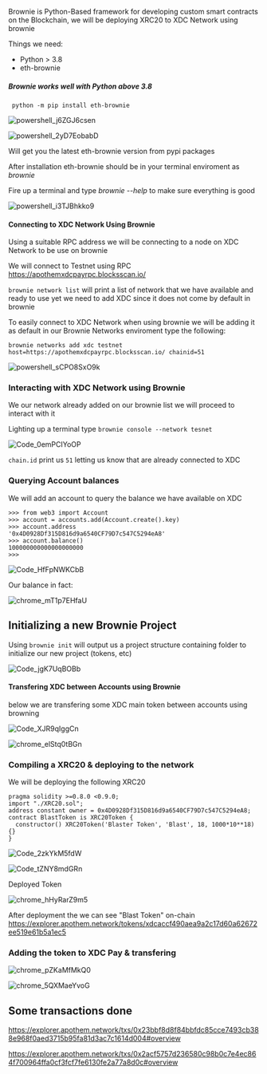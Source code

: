 Brownie is Python-Based framework for developing custom smart contracts on the Blockchain, we will be deploying XRC20 to XDC Network using brownie

Things we need:
  - Python > 3.8
  - eth-brownie

  ##### Brownie works well with Python above 3.8
  
 ```code
  python -m pip install eth-brownie
  ```
  ![powershell_j6ZGJ6csen](https://user-images.githubusercontent.com/41552663/197033638-5698520b-0c45-46e4-99c7-c40bd584f23b.gif)

  ![powershell_2yD7EobabD](https://user-images.githubusercontent.com/41552663/197037734-13540079-1cbb-4a99-8485-a51e05d72d40.gif)
  
  Will get you the latest eth-brownie version from pypi packages
  
  After installation eth-brownie should be in your terminal enviroment as *brownie*

  Fire up a terminal and type *brownie --help* to make sure everything is good

  ![powershell_i3TJBhkko9](https://user-images.githubusercontent.com/41552663/197038983-2df3513b-6015-47be-b0c9-a7ee2db9aea3.gif)

#### Connecting to XDC Network Using Brownie

Using a suitable RPC address we will be connecting to a node on XDC Network to be use on brownie

We will connect to Testnet using RPC https://apothemxdcpayrpc.blocksscan.io/

```brownie network list``` will print a list of network that we have available and ready to use yet we need to add XDC since it does not come by default in brownie 

To easily connect to XDC Network when using brownie we will be adding it as default in our Brownie Networks enviroment type the following:

```brownie networks add xdc testnet host=https://apothemxdcpayrpc.blocksscan.io/ chainid=51```

![powershell_sCPO8SxO9k](https://user-images.githubusercontent.com/41552663/197041710-8f88be4c-9271-4404-aa64-f7f4126284b7.gif)

### Interacting with XDC Network using Brownie

We our network already added on our brownie list we will proceed to interact with it

Lighting up a terminal type ```brownie console --network tesnet```

![Code_0emPCIYoOP](https://user-images.githubusercontent.com/41552663/197043395-d71887d1-fac6-4cfe-95b5-11a1bef7acbf.gif)

```chain.id``` print us ```51``` letting us know that are already connected to XDC

### Querying Account balances

We will add an account to query the balance we have available on XDC

```
>>> from web3 import Account
>>> account = accounts.add(Account.create().key)
>>> account.address
'0x4D0928Df315D816d9a6540CF79D7c547C5294eA8'
>>> account.balance()
100000000000000000000
>>>
```

![Code_HfFpNWKCbB](https://user-images.githubusercontent.com/41552663/197049220-d3af6794-59df-4000-97aa-cf01b84c16a4.gif)

Our balance in fact:

![chrome_mT1p7EHfaU](https://user-images.githubusercontent.com/41552663/197049576-0e41dd28-d5be-4635-84e7-a2d1c63f27c0.gif)




  
## Initializing a new Brownie Project

Using ```brownie init``` will output us a project structure containing folder to initialize our new project (tokens, etc)

![Code_jgK7UqBOBb](https://user-images.githubusercontent.com/41552663/197054279-45eb9155-7582-4619-956c-f956b56aae3c.gif)

#### Transfering XDC between Accounts using Brownie

below we are transfering some XDC main token between accounts using browning

![Code_XJR9qIggCn](https://user-images.githubusercontent.com/41552663/197057983-92494e80-e1a1-413f-8332-e9e92c5e9d26.gif)

![chrome_elStq0tBGn](https://user-images.githubusercontent.com/41552663/197058096-ea984de5-dec7-4fe8-896d-b0458988001d.gif)

### Compiling a XRC20 & deploying to the network

  We will be deploying the following XRC20
  ```solidity
  pragma solidity >=0.8.0 <0.9.0;
import "./XRC20.sol";
address constant owner = 0x4D0928Df315D816d9a6540CF79D7c547C5294eA8;
contract BlastToken is XRC20Token {
    constructor() XRC20Token('Blaster Token', 'Blast', 18, 1000*10**18) {}
}
 ``` 

![Code_2zkYkM5fdW](https://user-images.githubusercontent.com/41552663/197070060-13cd5b75-3159-42dc-8088-3dc3c49c828d.png)

![Code_tZNY8mdGRn](https://user-images.githubusercontent.com/41552663/197070549-10b2103e-c70e-42dc-b452-c279623accba.gif)

Deployed Token

![chrome_hHyRarZ9m5](https://user-images.githubusercontent.com/41552663/197072906-23aa7bc4-e090-4b1c-8c82-74e906920e3c.png)

After deployment the we can see "Blast Token" on-chain https://explorer.apothem.network/tokens/xdcaccf490aea9a2c17d60a62672ee519e61b5a1ec5

### Adding the token to XDC Pay & transfering


![chrome_pZKaMfMkQ0](https://user-images.githubusercontent.com/41552663/197070978-70267fc6-ed58-4118-bacd-4264eea7abc1.gif)


![chrome_5QXMaeYvoG](https://user-images.githubusercontent.com/41552663/197072620-fb1c9fa0-1055-4048-b298-175ad079ca3e.gif)

## Some transactions done

https://explorer.apothem.network/txs/0x23bbf8d8f84bbfdc85cce7493cb388e968f0aed3715b95fa81d3ac7c1614d004#overview

https://explorer.apothem.network/txs/0x2acf5757d236580c98b0c7e4ec864f700964ffa0cf3fcf7fe6130fe2a77a8d0c#overview